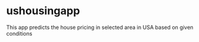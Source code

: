 # ushousingapp
This app predicts the house pricing in selected area in USA based on given conditions
